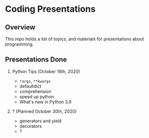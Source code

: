 # Coding Presentations

## Overview

This repo holds a list of topics, and materials for presentations about programming.

## Presentations Done

1. Python Tips (October 16th, 2020)
	* `*args`, `**kwargs`
	* defaultdict
	* comprehension
	* speed up python
	* What's new in Python 3.9

2. ? (Planned October 30th, 2020)
	* generators and yield
	* decorators
	* ?
